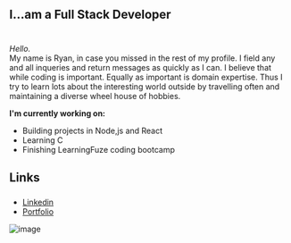 
## I...am a Full Stack Developer <h1>

_Hello._<br>
My name is Ryan, in case you missed in the rest of my profile. 
I field any and all inqueries and return messages as quickly as I can. 
I believe that while coding is important. Equally as important is domain expertise. 
Thus I try to learn lots about the interesting world outside by travelling often and maintaining a diverse wheel house of hobbies. 

**I'm currently working on:**
  * Building projects in Node,js and React
  * Learning C
  * Finishing LearningFuze coding bootcamp
  
 ## Links <h5>
* [Linkedin](https://www.linkedin.com/in/ryan-skidmore1/) 
* [Portfolio](https://ryanss.co/)
  
 
 ![image](https://user-images.githubusercontent.com/11698908/128247590-80882d55-4757-44d1-b0c6-b95b3fdad764.png)

